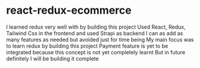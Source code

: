 # react-redux-ecommerce
I learned redux very well with by building this project
Used React, Redux, Tailwind Css in the frontend and
used Strapi as backend
I can as add as many features as needed but avoided just for time being
My main focus was to learn redux by building this project
Payment feature is yet to be integrated because this concept is not yet completely learnt
But in future definitely I will be building it complete

